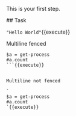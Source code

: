This is your first step.

## Task


`"Hello World"`{{execute}}

Multiline fenced

```
$a = get-process
#a.count
```{{execute}}


Multiline not fenced

`
$a = get-process
#a.count
`{{execute}}
